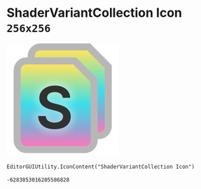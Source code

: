 # ShaderVariantCollection Icon `256x256`
<img src="/img/ShaderVariantCollection%20Icon.png" width=256 height=256>

``` CSharp
EditorGUIUtility.IconContent("ShaderVariantCollection Icon")
```
```
-6283853016205586828
```
